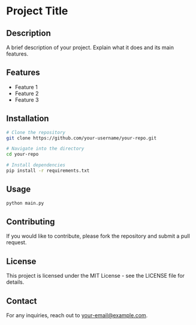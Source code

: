 # Project Title

## Description
A brief description of your project. Explain what it does and its main features.

## Features
- Feature 1
- Feature 2
- Feature 3

## Installation
```sh
# Clone the repository
git clone https://github.com/your-username/your-repo.git

# Navigate into the directory
cd your-repo

# Install dependencies
pip install -r requirements.txt
```

## Usage
```sh
python main.py
```

## Contributing
If you would like to contribute, please fork the repository and submit a pull request.

## License
This project is licensed under the MIT License - see the LICENSE file for details.

## Contact
For any inquiries, reach out to [your-email@example.com](mailto:your-email@example.com).

